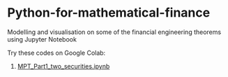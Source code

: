 # Python-for-mathematical-finance
Modelling and visualisation on some of the financial engineering theorems using Jupyter Notebook

Try these codes on Google Colab:

1. [MPT_Part1_two_securities.ipynb](https://colab.research.google.com/drive/1zCSZWT7dTZ59gg85yVucxqb2XMD_IzdP?usp=sharing)
